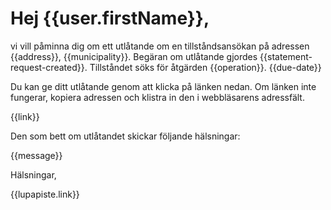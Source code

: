 # Hej {{user.firstName}},

vi vill påminna dig om ett utlåtande om en tillståndsansökan på
adressen {{address}}, {{municipality}}. Begäran om utlåtande gjordes
{{statement-request-created}}. Tillståndet söks för åtgärden
{{operation}}. {{due-date}}

Du kan ge ditt utlåtande genom att klicka på länken nedan. Om länken
inte fungerar, kopiera adressen och klistra in den i webbläsarens
adressfält.

{{link}}

Den som bett om utlåtandet skickar följande hälsningar:

{{message}}

Hälsningar,

{{lupapiste.link}}
